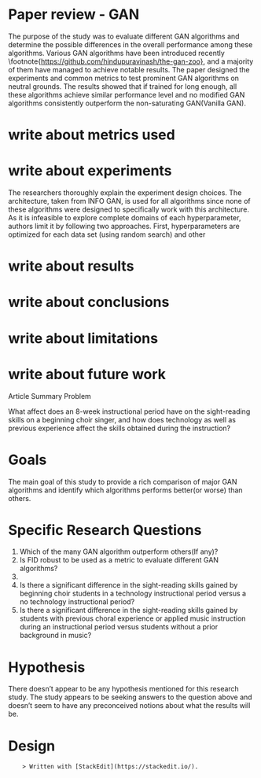  # Paper review - GAN 
  The purpose of the study was to evaluate different GAN algorithms and determine the possible differences in the overall performance among these algorithms. Various GAN algorithms have been introduced recently \footnote{https://github.com/hindupuravinash/the-gan-zoo}, and a majority of them have managed to achieve notable results. The paper designed the experiments and common metrics to test prominent GAN algorithms on neutral grounds. The results showed that if trained for long enough, all these algorithms achieve similar performance level and no modified GAN algorithms consistently outperform the non-saturating GAN(Vanilla GAN). 
  # write about metrics used 

   # write about experiments 
   The researchers thoroughly explain the experiment design choices. The architecture, taken from INFO GAN, is used for all algorithms since none of these algorithms were designed to specifically work with this architecture. As it is infeasible to explore complete domains of each hyperparameter, authors limit it by following two approaches. First, hyperparameters are optimized for each data set (using random search) and other 
   
   # write about results 
   # write about conclusions 
   # write about limitations 
   # write about future work 
        
Article Summary
Problem

What affect does an 8-week instructional period have on the sight-reading skills on a beginning choir singer, and how does technology as well as previous experience affect the skills obtained during the instruction?

# Goals

The main goal of this study to provide a rich comparison of major GAN algorithms and identify which algorithms performs better(or worse)  than others. 

# Specific Research Questions

1. Which of the many GAN algorithm outperform others(If any)?
2. Is FID robust  to be used as  a metric to evaluate different   GAN algorithms?
3. 
4. Is there a significant difference in the sight-reading skills gained by beginning choir students in a technology instructional period versus a no technology instructional period?
5. Is there a significant difference in the sight-reading skills gained by students with previous choral experience or applied music instruction during an instructional period versus students without a prior background in music?

# Hypothesis

There doesn’t appear to be any hypothesis mentioned for this research study.  The study appears to be seeking answers to the question above and doesn’t seem to have any preconceived notions about what the results will be.

# Design

        > Written with [StackEdit](https://stackedit.io/). 
<!--stackedit_data:
eyJoaXN0b3J5IjpbMTgzMTMzODA5LDE3OTg4MjI4MjMsOTgxNz
Y5ODI3LDg3MTkzODIxOSw3OTI1MDE2MTIsMjExNzcyOTA1NCwt
MTY5NjcxNTczMiwxNzY4OTgyMjQyLDIwMDkyMTE2ODIsMTQyOT
g2NjI2NCwxMTI0NTU3NDMsLTE2MDEzMDA3MzcsLTY2NzA4NzUx
LC00NjI4MDEwMzYsODI1OTI4MDIwLDY4NzgwODM5XX0=
-->